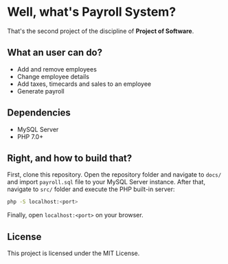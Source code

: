 # Well, what's Payroll System?

That's the second project of the discipline of **Project of Software**.

## What an user can do?

- Add and remove employees
- Change employee details
- Add taxes, timecards and sales to an employee
- Generate payroll

## Dependencies

- MySQL Server
- PHP 7.0+

## Right, and how to build that?

First, clone this repository. Open the repository folder and navigate to `docs/` and import `payroll.sql` file to your MySQL Server instance. After that, navigate to `src/` folder and execute the PHP built-in server:

```bash
php -S localhost:<port>
```

Finally, open `localhost:<port>` on your browser.

## License

This project is licensed under the MIT License.

